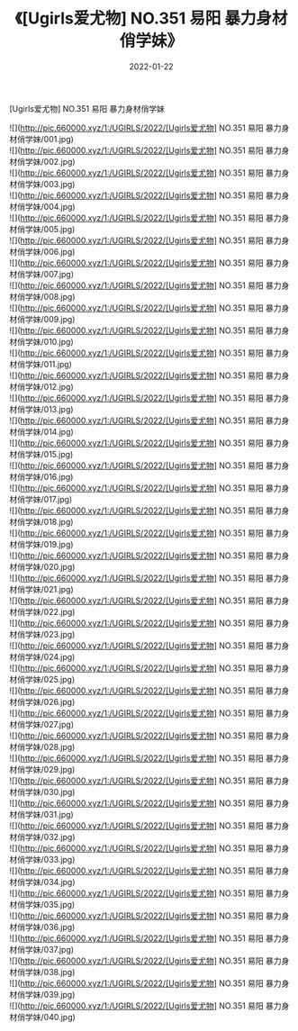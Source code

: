 ﻿---
layout: post
title:  《[Ugirls爱尤物] NO.351 易阳 暴力身材俏学妹》
date:   2022-01-22
img: http://pic.660000.xyz/1:/UGIRLS/2022/[Ugirls爱尤物] NO.351 易阳 暴力身材俏学妹/000.jpg
categories: [美女, 清纯, 唯美]
---

[Ugirls爱尤物] NO.351 易阳 暴力身材俏学妹

 ![](http://pic.660000.xyz/1:/UGIRLS/2022/[Ugirls爱尤物] NO.351 易阳 暴力身材俏学妹/001.jpg) <br>![](http://pic.660000.xyz/1:/UGIRLS/2022/[Ugirls爱尤物] NO.351 易阳 暴力身材俏学妹/002.jpg) <br>![](http://pic.660000.xyz/1:/UGIRLS/2022/[Ugirls爱尤物] NO.351 易阳 暴力身材俏学妹/003.jpg) <br>![](http://pic.660000.xyz/1:/UGIRLS/2022/[Ugirls爱尤物] NO.351 易阳 暴力身材俏学妹/004.jpg) <br>![](http://pic.660000.xyz/1:/UGIRLS/2022/[Ugirls爱尤物] NO.351 易阳 暴力身材俏学妹/005.jpg) <br>![](http://pic.660000.xyz/1:/UGIRLS/2022/[Ugirls爱尤物] NO.351 易阳 暴力身材俏学妹/006.jpg) <br>![](http://pic.660000.xyz/1:/UGIRLS/2022/[Ugirls爱尤物] NO.351 易阳 暴力身材俏学妹/007.jpg) <br>![](http://pic.660000.xyz/1:/UGIRLS/2022/[Ugirls爱尤物] NO.351 易阳 暴力身材俏学妹/008.jpg) <br>![](http://pic.660000.xyz/1:/UGIRLS/2022/[Ugirls爱尤物] NO.351 易阳 暴力身材俏学妹/009.jpg) <br>![](http://pic.660000.xyz/1:/UGIRLS/2022/[Ugirls爱尤物] NO.351 易阳 暴力身材俏学妹/010.jpg) <br>![](http://pic.660000.xyz/1:/UGIRLS/2022/[Ugirls爱尤物] NO.351 易阳 暴力身材俏学妹/011.jpg) <br>![](http://pic.660000.xyz/1:/UGIRLS/2022/[Ugirls爱尤物] NO.351 易阳 暴力身材俏学妹/012.jpg) <br>![](http://pic.660000.xyz/1:/UGIRLS/2022/[Ugirls爱尤物] NO.351 易阳 暴力身材俏学妹/013.jpg) <br>![](http://pic.660000.xyz/1:/UGIRLS/2022/[Ugirls爱尤物] NO.351 易阳 暴力身材俏学妹/014.jpg) <br>![](http://pic.660000.xyz/1:/UGIRLS/2022/[Ugirls爱尤物] NO.351 易阳 暴力身材俏学妹/015.jpg) <br>![](http://pic.660000.xyz/1:/UGIRLS/2022/[Ugirls爱尤物] NO.351 易阳 暴力身材俏学妹/016.jpg) <br>![](http://pic.660000.xyz/1:/UGIRLS/2022/[Ugirls爱尤物] NO.351 易阳 暴力身材俏学妹/017.jpg) <br>![](http://pic.660000.xyz/1:/UGIRLS/2022/[Ugirls爱尤物] NO.351 易阳 暴力身材俏学妹/018.jpg) <br>![](http://pic.660000.xyz/1:/UGIRLS/2022/[Ugirls爱尤物] NO.351 易阳 暴力身材俏学妹/019.jpg) <br>![](http://pic.660000.xyz/1:/UGIRLS/2022/[Ugirls爱尤物] NO.351 易阳 暴力身材俏学妹/020.jpg) <br>![](http://pic.660000.xyz/1:/UGIRLS/2022/[Ugirls爱尤物] NO.351 易阳 暴力身材俏学妹/021.jpg) <br>![](http://pic.660000.xyz/1:/UGIRLS/2022/[Ugirls爱尤物] NO.351 易阳 暴力身材俏学妹/022.jpg) <br>![](http://pic.660000.xyz/1:/UGIRLS/2022/[Ugirls爱尤物] NO.351 易阳 暴力身材俏学妹/023.jpg) <br>![](http://pic.660000.xyz/1:/UGIRLS/2022/[Ugirls爱尤物] NO.351 易阳 暴力身材俏学妹/024.jpg) <br>![](http://pic.660000.xyz/1:/UGIRLS/2022/[Ugirls爱尤物] NO.351 易阳 暴力身材俏学妹/025.jpg) <br>![](http://pic.660000.xyz/1:/UGIRLS/2022/[Ugirls爱尤物] NO.351 易阳 暴力身材俏学妹/026.jpg) <br>![](http://pic.660000.xyz/1:/UGIRLS/2022/[Ugirls爱尤物] NO.351 易阳 暴力身材俏学妹/027.jpg) <br>![](http://pic.660000.xyz/1:/UGIRLS/2022/[Ugirls爱尤物] NO.351 易阳 暴力身材俏学妹/028.jpg) <br>![](http://pic.660000.xyz/1:/UGIRLS/2022/[Ugirls爱尤物] NO.351 易阳 暴力身材俏学妹/029.jpg) <br>![](http://pic.660000.xyz/1:/UGIRLS/2022/[Ugirls爱尤物] NO.351 易阳 暴力身材俏学妹/030.jpg) <br>![](http://pic.660000.xyz/1:/UGIRLS/2022/[Ugirls爱尤物] NO.351 易阳 暴力身材俏学妹/031.jpg) <br>![](http://pic.660000.xyz/1:/UGIRLS/2022/[Ugirls爱尤物] NO.351 易阳 暴力身材俏学妹/032.jpg) <br>![](http://pic.660000.xyz/1:/UGIRLS/2022/[Ugirls爱尤物] NO.351 易阳 暴力身材俏学妹/033.jpg) <br>![](http://pic.660000.xyz/1:/UGIRLS/2022/[Ugirls爱尤物] NO.351 易阳 暴力身材俏学妹/034.jpg) <br>![](http://pic.660000.xyz/1:/UGIRLS/2022/[Ugirls爱尤物] NO.351 易阳 暴力身材俏学妹/035.jpg) <br>![](http://pic.660000.xyz/1:/UGIRLS/2022/[Ugirls爱尤物] NO.351 易阳 暴力身材俏学妹/036.jpg) <br>![](http://pic.660000.xyz/1:/UGIRLS/2022/[Ugirls爱尤物] NO.351 易阳 暴力身材俏学妹/037.jpg) <br>![](http://pic.660000.xyz/1:/UGIRLS/2022/[Ugirls爱尤物] NO.351 易阳 暴力身材俏学妹/038.jpg) <br>![](http://pic.660000.xyz/1:/UGIRLS/2022/[Ugirls爱尤物] NO.351 易阳 暴力身材俏学妹/039.jpg) <br>![](http://pic.660000.xyz/1:/UGIRLS/2022/[Ugirls爱尤物] NO.351 易阳 暴力身材俏学妹/040.jpg) <br>